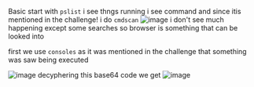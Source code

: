 Basic start with `pslist` i see thngs running i see command and since itis mentioned in the challenge!
i do `cmdscan`
![image](https://github.com/s4twik/mem_labs/assets/147993943/fc8151eb-b4fe-443c-9b81-3e157bc44c59)
i don't see much happening except some searches so browser is something that can be looked into

first we use `consoles` as it was mentioned in the challenge that something was saw being executed

![image](https://github.com/s4twik/mem_labs/assets/147993943/a6cd2372-d863-46e8-9df3-5b71dda7258c)
decyphering this base64 code we get 
![image](https://github.com/s4twik/mem_labs/assets/147993943/71e4c601-428d-4629-b9ad-9f7bd1d7cbeb)


